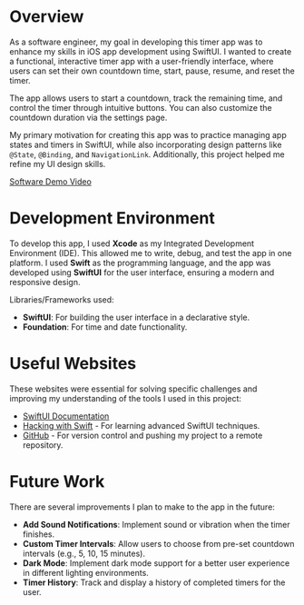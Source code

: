# Overview

As a software engineer, my goal in developing this timer app was to enhance my skills in iOS app development using SwiftUI. I wanted to create a functional, interactive timer app with a user-friendly interface, where users can set their own countdown time, start, pause, resume, and reset the timer.

The app allows users to start a countdown, track the remaining time, and control the timer through intuitive buttons. You can also customize the countdown duration via the settings page.

My primary motivation for creating this app was to practice managing app states and timers in SwiftUI, while also incorporating design patterns like `@State`, `@Binding`, and `NavigationLink`. Additionally, this project helped me refine my UI design skills.

[Software Demo Video]()

# Development Environment

To develop this app, I used **Xcode** as my Integrated Development Environment (IDE). This allowed me to write, debug, and test the app in one platform. I used **Swift** as the programming language, and the app was developed using **SwiftUI** for the user interface, ensuring a modern and responsive design.

Libraries/Frameworks used:
- **SwiftUI**: For building the user interface in a declarative style.
- **Foundation**: For time and date functionality.

# Useful Websites

These websites were essential for solving specific challenges and improving my understanding of the tools I used in this project:
* [SwiftUI Documentation](https://developer.apple.com/documentation/swiftui/)
* [Hacking with Swift](https://www.hackingwithswift.com) - For learning advanced SwiftUI techniques.
* [GitHub](https://github.com) - For version control and pushing my project to a remote repository.

# Future Work

There are several improvements I plan to make to the app in the future:
* **Add Sound Notifications**: Implement sound or vibration when the timer finishes.
* **Custom Timer Intervals**: Allow users to choose from pre-set countdown intervals (e.g., 5, 10, 15 minutes).
* **Dark Mode**: Implement dark mode support for a better user experience in different lighting environments.
* **Timer History**: Track and display a history of completed timers for the user.
